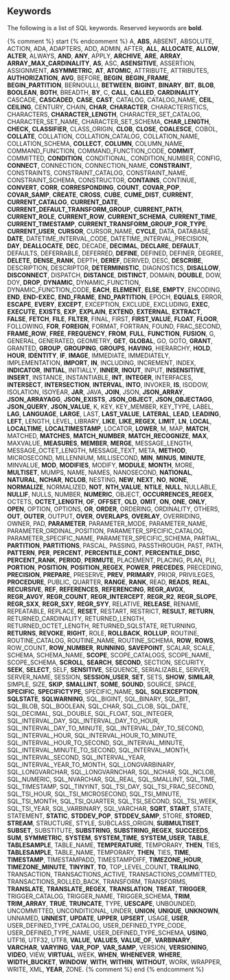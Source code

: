 ## Keywords

The following is a list of SQL keywords. Reserved keywords are **bold**.

{% comment %} start {% endcomment %} A,
**ABS**, ABSENT, ABSOLUTE, ACTION, ADA, ADAPTERS, ADD, ADMIN, AFTER,
**ALL**,
**ALLOCATE**,
**ALLOW**,
**ALTER**, ALWAYS,
**AND**,
**ANY**, APPLY,
**ARCHIVE**,
**ARE**,
**ARRAY**,
**ARRAY_MAX_CARDINALITY**,
**AS**, ASC,
**ASENSITIVE**, ASSERTION, ASSIGNMENT,
**ASYMMETRIC**,
**AT**,
**ATOMIC**, ATTRIBUTE, ATTRIBUTES,
**AUTHORIZATION**,
**AVG**, BEFORE,
**BEGIN**,
**BEGIN_FRAME**,
**BEGIN_PARTITION**, BERNOULLI,
**BETWEEN**,
**BIGINT**,
**BINARY**,
**BIT**,
**BLOB**,
**BOOLEAN**,
**BOTH**, BREADTH,
**BY**, C,
**CALL**,
**CALLED**,
**CARDINALITY**, CASCADE,
**CASCADED**,
**CASE**,
**CAST**, CATALOG, CATALOG_NAME,
**CEIL**,
**CEILING**, CENTURY, CHAIN,
**CHAR**,
**CHARACTER**, CHARACTERISTICS, CHARACTERS,
**CHARACTER_LENGTH**, CHARACTER_SET_CATALOG, CHARACTER_SET_NAME, CHARACTER_SET_SCHEMA,
**CHAR_LENGTH**,
**CHECK**,
**CLASSIFIER**, CLASS_ORIGIN,
**CLOB**,
**CLOSE**,
**COALESCE**, COBOL,
**COLLATE**, COLLATION, COLLATION_CATALOG, COLLATION_NAME, COLLATION_SCHEMA,
**COLLECT**,
**COLUMN**, COLUMN_NAME, COMMAND_FUNCTION, COMMAND_FUNCTION_CODE,
**COMMIT**, COMMITTED,
**CONDITION**, CONDITIONAL, CONDITION_NUMBER, CONFIG,
**CONNECT**, CONNECTION, CONNECTION_NAME,
**CONSTRAINT**, CONSTRAINTS, CONSTRAINT_CATALOG, CONSTRAINT_NAME, CONSTRAINT_SCHEMA, CONSTRUCTOR,
**CONTAINS**, CONTINUE,
**CONVERT**,
**CORR**,
**CORRESPONDING**,
**COUNT**,
**COVAR_POP**,
**COVAR_SAMP**,
**CREATE**,
**CROSS**,
**CUBE**,
**CUME_DIST**,
**CURRENT**,
**CURRENT_CATALOG**,
**CURRENT_DATE**,
**CURRENT_DEFAULT_TRANSFORM_GROUP**,
**CURRENT_PATH**,
**CURRENT_ROLE**,
**CURRENT_ROW**,
**CURRENT_SCHEMA**,
**CURRENT_TIME**,
**CURRENT_TIMESTAMP**,
**CURRENT_TRANSFORM_GROUP_FOR_TYPE**,
**CURRENT_USER**,
**CURSOR**, CURSOR_NAME,
**CYCLE**, DATA, DATABASE,
**DATE**, DATETIME_INTERVAL_CODE, DATETIME_INTERVAL_PRECISION,
**DAY**,
**DEALLOCATE**,
**DEC**, DECADE,
**DECIMAL**,
**DECLARE**,
**DEFAULT**, DEFAULTS, DEFERRABLE, DEFERRED,
**DEFINE**, DEFINED, DEFINER, DEGREE,
**DELETE**,
**DENSE_RANK**, DEPTH,
**DEREF**, DERIVED, DESC,
**DESCRIBE**, DESCRIPTION, DESCRIPTOR,
**DETERMINISTIC**, DIAGNOSTICS,
**DISALLOW**,
**DISCONNECT**, DISPATCH,
**DISTANCE**,
**DISTINCT**, DOMAIN,
**DOUBLE**, DOW, DOY,
**DROP**,
**DYNAMIC**, DYNAMIC_FUNCTION, DYNAMIC_FUNCTION_CODE,
**EACH**,
**ELEMENT**,
**ELSE**,
**EMPTY**, ENCODING,
**END**,
**END-EXEC**,
**END_FRAME**,
**END_PARTITION**, EPOCH,
**EQUALS**, ERROR,
**ESCAPE**,
**EVERY**,
**EXCEPT**, EXCEPTION, EXCLUDE, EXCLUDING,
**EXEC**,
**EXECUTE**,
**EXISTS**,
**EXP**,
**EXPLAIN**,
**EXTEND**,
**EXTERNAL**,
**EXTRACT**,
**FALSE**,
**FETCH**,
**FILE**,
**FILTER**, FINAL, FIRST,
**FIRST_VALUE**,
**FLOAT**,
**FLOOR**, FOLLOWING,
**FOR**,
**FOREIGN**, FORMAT, FORTRAN, FOUND, FRAC_SECOND,
**FRAME_ROW**,
**FREE**,
**FREQUENCY**,
**FROM**,
**FULL**,
**FUNCTION**,
**FUSION**, G, GENERAL, GENERATED, GEOMETRY,
**GET**,
**GLOBAL**, GO, GOTO,
**GRANT**, GRANTED,
**GROUP**,
**GROUPING**,
**GROUPS**,
**HAVING**, HIERARCHY,
**HOLD**,
**HOUR**,
**IDENTITY**,
**IF**,
**IMAGE**, IMMEDIATE, IMMEDIATELY, IMPLEMENTATION,
**IMPORT**,
**IN**, INCLUDING, INCREMENT, INDEX,
**INDICATOR**,
**INITIAL**, INITIALLY,
**INNER**,
**INOUT**, INPUT,
**INSENSITIVE**,
**INSERT**, INSTANCE, INSTANTIABLE,
**INT**,
**INTEGER**, INTERFACES,
**INTERSECT**,
**INTERSECTION**,
**INTERVAL**,
**INTO**, INVOKER,
**IS**, ISODOW, ISOLATION, ISOYEAR,
**JAR**, JAVA,
**JOIN**, JSON,
**JSON_ARRAY**,
**JSON_ARRAYAGG**,
**JSON_EXISTS**,
**JSON_OBJECT**,
**JSON_OBJECTAGG**,
**JSON_QUERY**,
**JSON_VALUE**, K, KEY, KEY_MEMBER, KEY_TYPE, LABEL,
**LAG**,
**LANGUAGE**,
**LARGE**, LAST,
**LAST_VALUE**,
**LATERAL**,
**LEAD**,
**LEADING**,
**LEFT**, LENGTH, LEVEL, LIBRARY,
**LIKE**,
**LIKE_REGEX**,
**LIMIT**,
**LN**,
**LOCAL**,
**LOCALTIME**,
**LOCALTIMESTAMP**, LOCATOR,
**LOWER**, M, MAP,
**MATCH**, MATCHED,
**MATCHES**,
**MATCH_NUMBER**,
**MATCH_RECOGNIZE**,
**MAX**, MAXVALUE,
**MEASURES**,
**MEMBER**,
**MERGE**, MESSAGE_LENGTH, MESSAGE_OCTET_LENGTH, MESSAGE_TEXT, META,
**METHOD**, MICROSECOND, MILLENNIUM, MILLISECOND,
**MIN**,
**MINUS**,
**MINUTE**, MINVALUE,
**MOD**,
**MODIFIES**, MODIFY,
**MODULE**,
**MONTH**, MORE,
**MULTISET**, MUMPS, NAME, NAMES, NANOSECOND,
**NATIONAL**,
**NATURAL**,
**NCHAR**,
**NCLOB**, NESTING,
**NEW**,
**NEXT**,
**NO**,
**NONE**,
**NORMALIZE**, NORMALIZED,
**NOT**,
**NTH_VALUE**,
**NTILE**,
**NULL**, NULLABLE,
**NULLIF**, NULLS, NUMBER,
**NUMERIC**, OBJECT,
**OCCURRENCES_REGEX**, OCTETS,
**OCTET_LENGTH**,
**OF**,
**OFFSET**,
**OLD**,
**OMIT**,
**ON**,
**ONE**,
**ONLY**,
**OPEN**, OPTION, OPTIONS,
**OR**,
**ORDER**, ORDERING, ORDINALITY, OTHERS,
**OUT**,
**OUTER**, OUTPUT,
**OVER**,
**OVERLAPS**,
**OVERLAY**, OVERRIDING, OWNER, PAD,
**PARAMETER**, PARAMETER_MODE, PARAMETER_NAME, PARAMETER_ORDINAL_POSITION, PARAMETER_SPECIFIC_CATALOG, PARAMETER_SPECIFIC_NAME, PARAMETER_SPECIFIC_SCHEMA, PARTIAL,
**PARTITION**,
**PARTITIONS**, PASCAL, PASSING, PASSTHROUGH, PAST, PATH,
**PATTERN**,
**PER**,
**PERCENT**,
**PERCENTILE_CONT**,
**PERCENTILE_DISC**,
**PERCENT_RANK**,
**PERIOD**,
**PERMUTE**, PLACEMENT, PLACING, PLAN, PLI,
**PORTION**,
**POSITION**,
**POSITION_REGEX**,
**POWER**,
**PRECEDES**, PRECEDING,
**PRECISION**,
**PREPARE**, PRESERVE,
**PREV**,
**PRIMARY**, PRIOR, PRIVILEGES,
**PROCEDURE**, PUBLIC, QUARTER,
**RANGE**,
**RANK**, READ,
**READS**,
**REAL**,
**RECURSIVE**,
**REF**,
**REFERENCES**,
**REFERENCING**,
**REGR_AVGX**,
**REGR_AVGY**,
**REGR_COUNT**,
**REGR_INTERCEPT**,
**REGR_R2**,
**REGR_SLOPE**,
**REGR_SXX**,
**REGR_SXY**,
**REGR_SYY**, RELATIVE,
**RELEASE**, RENAME, REPEATABLE, REPLACE,
**RESET**, RESTART, RESTRICT,
**RESULT**,
**RETURN**, RETURNED_CARDINALITY, RETURNED_LENGTH, RETURNED_OCTET_LENGTH, RETURNED_SQLSTATE, RETURNING,
**RETURNS**,
**REVOKE**,
**RIGHT**, ROLE,
**ROLLBACK**,
**ROLLUP**, ROUTINE, ROUTINE_CATALOG, ROUTINE_NAME, ROUTINE_SCHEMA,
**ROW**,
**ROWS**, ROW_COUNT,
**ROW_NUMBER**,
**RUNNING**,
**SAVEPOINT**, SCALAR, SCALE, SCHEMA, SCHEMA_NAME,
**SCOPE**, SCOPE_CATALOGS, SCOPE_NAME, SCOPE_SCHEMA,
**SCROLL**,
**SEARCH**,
**SECOND**, SECTION, SECURITY,
**SEEK**,
**SELECT**, SELF,
**SENSITIVE**, SEQUENCE, SERIALIZABLE, SERVER, SERVER_NAME, SESSION,
**SESSION_USER**,
**SET**, SETS,
**SHOW**,
**SIMILAR**, SIMPLE, SIZE,
**SKIP**,
**SMALLINT**,
**SOME**,
**SOUND**, SOURCE, SPACE,
**SPECIFIC**,
**SPECIFICTYPE**, SPECIFIC_NAME,
**SQL**,
**SQLEXCEPTION**,
**SQLSTATE**,
**SQLWARNING**, SQL_BIGINT, SQL_BINARY, SQL_BIT, SQL_BLOB, SQL_BOOLEAN, SQL_CHAR, SQL_CLOB, SQL_DATE, SQL_DECIMAL, SQL_DOUBLE, SQL_FLOAT, SQL_INTEGER, SQL_INTERVAL_DAY, SQL_INTERVAL_DAY_TO_HOUR, SQL_INTERVAL_DAY_TO_MINUTE, SQL_INTERVAL_DAY_TO_SECOND, SQL_INTERVAL_HOUR, SQL_INTERVAL_HOUR_TO_MINUTE, SQL_INTERVAL_HOUR_TO_SECOND, SQL_INTERVAL_MINUTE, SQL_INTERVAL_MINUTE_TO_SECOND, SQL_INTERVAL_MONTH, SQL_INTERVAL_SECOND, SQL_INTERVAL_YEAR, SQL_INTERVAL_YEAR_TO_MONTH, SQL_LONGVARBINARY, SQL_LONGVARCHAR, SQL_LONGVARNCHAR, SQL_NCHAR, SQL_NCLOB, SQL_NUMERIC, SQL_NVARCHAR, SQL_REAL, SQL_SMALLINT, SQL_TIME, SQL_TIMESTAMP, SQL_TINYINT, SQL_TSI_DAY, SQL_TSI_FRAC_SECOND, SQL_TSI_HOUR, SQL_TSI_MICROSECOND, SQL_TSI_MINUTE, SQL_TSI_MONTH, SQL_TSI_QUARTER, SQL_TSI_SECOND, SQL_TSI_WEEK, SQL_TSI_YEAR, SQL_VARBINARY, SQL_VARCHAR,
**SQRT**,
**START**, STATE, STATEMENT,
**STATIC**,
**STDDEV_POP**,
**STDDEV_SAMP**, STORE,
**STORED**,
**STREAM**, STRUCTURE, STYLE, SUBCLASS_ORIGIN,
**SUBMULTISET**,
**SUBSET**, SUBSTITUTE,
**SUBSTRING**,
**SUBSTRING_REGEX**,
**SUCCEEDS**,
**SUM**,
**SYMMETRIC**,
**SYSTEM**,
**SYSTEM_TIME**,
**SYSTEM_USER**,
**TABLE**,
**TABLESAMPLE**,
TABLE_NAME,
**TEMPERATURE**,
TEMPORARY,
**THEN**,
TIES,
**TABLESAMPLE**, TABLE_NAME, TEMPORARY,
**THEN**, TIES,
**TIME**,
**TIMESTAMP**, TIMESTAMPADD, TIMESTAMPDIFF,
**TIMEZONE_HOUR**,
**TIMEZONE_MINUTE**,
**TINYINT**,
**TO**, TOP_LEVEL_COUNT,
**TRAILING**, TRANSACTION, TRANSACTIONS_ACTIVE, TRANSACTIONS_COMMITTED, TRANSACTIONS_ROLLED_BACK, TRANSFORM, TRANSFORMS,
**TRANSLATE**,
**TRANSLATE_REGEX**,
**TRANSLATION**,
**TREAT**,
**TRIGGER**, TRIGGER_CATALOG, TRIGGER_NAME, TRIGGER_SCHEMA,
**TRIM**,
**TRIM_ARRAY**,
**TRUE**,
**TRUNCATE**, TYPE,
**UESCAPE**, UNBOUNDED, UNCOMMITTED, UNCONDITIONAL, UNDER,
**UNION**,
**UNIQUE**,
**UNKNOWN**, UNNAMED,
**UNNEST**,
**UPDATE**,
**UPPER**,
**UPSERT**, USAGE,
**USER**, USER_DEFINED_TYPE_CATALOG, USER_DEFINED_TYPE_CODE, USER_DEFINED_TYPE_NAME, USER_DEFINED_TYPE_SCHEMA,
**USING**, UTF16, UTF32, UTF8,
**VALUE**,
**VALUES**,
**VALUE_OF**,
**VARBINARY**,
**VARCHAR**,
**VARYING**,
**VAR_POP**,
**VAR_SAMP**, VERSION,
**VERSIONING**,
**VIDEO**, VIEW,
**VIRTUAL**, WEEK,
**WHEN**,
**WHENEVER**,
**WHERE**,
**WIDTH_BUCKET**,
**WINDOW**,
**WITH**,
**WITHIN**,
**WITHOUT**, WORK, WRAPPER, WRITE, XML,
**YEAR**, ZONE. {% comment %} end {% endcomment %}
